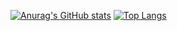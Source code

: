 <p align="center">
  
 [![Anurag's GitHub stats](https://github-readme-stats.vercel.app/api?username=humorhan)](https://github.com/humorHan)
 [![Top Langs](https://github-readme-stats.vercel.app/api/top-langs/?username=humorhan)](https://github.com/humorHan)
</p>
 

 
